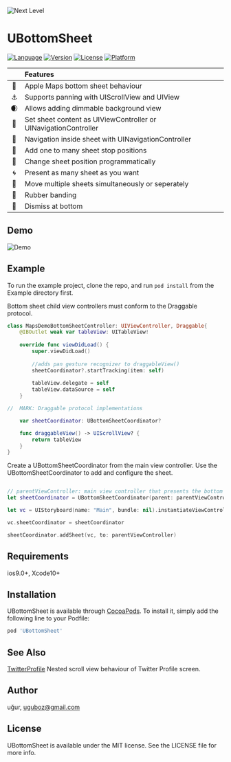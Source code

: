 <p><img src="https://github.com/OfTheWolf/UBottomSheet/blob/master/Logo.png" alt="Next Level" style="max-width:100%;"></p>

# UBottomSheet

[![Language](https://img.shields.io/badge/language-swift%205-brightgreen)](https://cocoapods.org/pods/UBottomSheet)
[![Version](https://img.shields.io/cocoapods/v/UBottomSheet.svg?style=flat)](https://cocoapods.org/pods/UBottomSheet)
[![License](https://img.shields.io/cocoapods/l/UBottomSheet.svg?style=flat)](https://cocoapods.org/pods/UBottomSheet)
[![Platform](https://img.shields.io/cocoapods/p/UBottomSheet.svg?style=flat)](https://cocoapods.org/pods/UBottomSheet)

|  | Features |
|:---------:|:---------------------------------------------------------------|
| &#128205; | Apple Maps bottom sheet behaviour |
| &#9875;   | Supports panning with UIScrollView and UIView |
| &#127762; | Allows adding dimmable background view |
| &#128241; | Set sheet content as UIViewController or UINavigationController |
| &#128214; | Navigation inside sheet with UINavigationController |
| &#127752; | Add one to many sheet stop positions|
| &#127919; | Change sheet position programmatically |
| &#127744; | Present as many sheet as you want |
| &#128640; | Move multiple sheets simultaneously or seperately |
| &#127993; | Rubber banding |
| &#128075; | Dismiss at bottom |

## Demo

![Demo](https://github.com/OfTheWolf/UBottomSheet/blob/master/anim.gif)


## Example

To run the example project, clone the repo, and run `pod install` from the Example directory first.

Bottom sheet child view controllers must conform to the Draggable protocol.

```swift
class MapsDemoBottomSheetController: UIViewController, Draggable{
    @IBOutlet weak var tableView: UITableView!
      
    override func viewDidLoad() {
        super.viewDidLoad()
        
        //adds pan gesture recognizer to draggableView()
        sheetCoordinator?.startTracking(item: self)
        
        tableView.delegate = self
        tableView.dataSource = self
    }

//  MARK: Draggable protocol implementations

    var sheetCoordinator: UBottomSheetCoordinator? 

    func draggableView() -> UIScrollView? {
        return tableView
    }
}

```

Create a UBottomSheetCoordinator from the main view controller. Use the UBottomSheetCoordinator to add and configure the sheet.

```swift

// parentViewController: main view controller that presents the bottom sheet
let sheetCoordinator = UBottomSheetCoordinator(parent: parentViewController)

let vc = UIStoryboard(name: "Main", bundle: nil).instantiateViewController(withIdentifier: "MapsDemoBottomSheetController") as! MapsDemoBottomSheetController

vc.sheetCoordinator = sheetCoordinator

sheetCoordinator.addSheet(vc, to: parentViewController)
```


## Requirements
ios9.0+, Xcode10+

## Installation

UBottomSheet is available through [CocoaPods](https://cocoapods.org). To install
it, simply add the following line to your Podfile:

```ruby
pod 'UBottomSheet'
```

## See Also

[TwitterProfile](https://github.com/OfTheWolf/TwitterProfile) Nested scroll view behaviour of Twitter Profile screen.

## Author

uğur, uguboz@gmail.com

## License

UBottomSheet is available under the MIT license. See the LICENSE file for more info.
